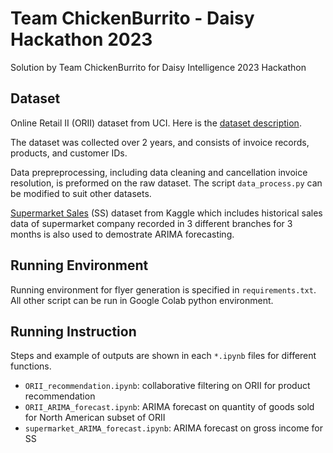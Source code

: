 # Team ChickenBurrito - Daisy Hackathon 2023
Solution by Team ChickenBurrito for Daisy Intelligence 2023 Hackathon

## Dataset
Online Retail II (ORII) dataset from UCI. Here is the [dataset description](https://archive.ics.uci.edu/ml/datasets/Online+Retail+II).

The dataset was collected over 2 years, and consists of invoice records, products, and customer IDs.

Data prepreprocessing, including data cleaning and cancellation invoice resolution, is preformed on the raw dataset. 
The script `data_process.py` can be modified to suit other datasets.

[Supermarket Sales](https://www.kaggle.com/datasets/aungpyaeap/supermarket-sales) (SS) dataset from Kaggle which includes historical sales data of supermarket company recorded in 3 different branches for 3 months is also used to demostrate ARIMA forecasting. 

## Running Environment
Running environment for flyer generation is specified in `requirements.txt`. All other script can be run in Google Colab python environment.

## Running Instruction
Steps and example of outputs are shown in each `*.ipynb` files for different functions.
* `ORII_recommendation.ipynb`: collaborative filtering on ORII for product recommendation 
* `ORII_ARIMA_forecast.ipynb`: ARIMA forecast on quantity of goods sold for North American subset of ORII 
* `supermarket_ARIMA_forecast.ipynb`: ARIMA forecast on gross income for SS 
